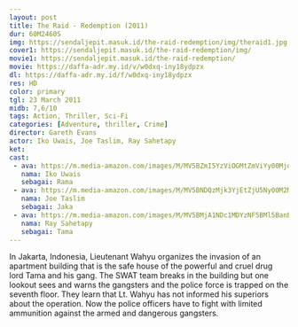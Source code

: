 ```yaml
---
layout: post
title: The Raid - Redemption (2011)
dur: 60M2460S
img: https://sendaljepit.masuk.id/the-raid-redemption/img/theraid1.jpg
cover1: https://sendaljepit.masuk.id/the-raid-redemption/img/
movie1: https://sendaljepit.masuk.id/the-raid-redemption/
movie: https://daffa-adr.my.id/v/w0dxq-iny18ydpzx
dl: https://daffa-adr.my.id/f/w0dxq-iny18ydpzx
res: HD
color: primary
tgl: 23 March 2011
midb: 7,6/10
tags: Action, Thriller, Sci-Fi
categories: [Adventure, thriller, Crime]
director: Gareth Evans
actor: Iko Uwais, Joe Taslim, Ray Sahetapy
ket: 
cast:
 - ava: https://m.media-amazon.com/images/M/MV5BZmI5YzViOGMtZmViYy00MjdkLTlkOWMtMjA1Yzc3YzM5Y2JkXkEyXkFqcGdeQXVyMTExNzQzMDE0._V1_QL75_UX140_CR0,0,140,140_.jpg
   nama: Iko Uwais
   sebagai: Rama
 - ava: https://m.media-amazon.com/images/M/MV5BNDQzMjk3YjEtZjU5Ny00M2M5LTg0N2UtZGVjZDJkNWIxOGI0XkEyXkFqcGdeQXVyMjQwMDg0Ng@@._V1_QL75_UY140_CR35,0,140,140_.jpg
   nama: Joe Taslim
   sebagai: Jaka
 - ava: https://m.media-amazon.com/images/M/MV5BMjA1NDc1MDYzNF5BMl5BanBnXkFtZTcwOTQzNDUzNw@@._V1_QL75_UY140_CR36,0,140,140_.jpg
   nama: Ray Sahetapy
   sebagai: Tama
---
```


In Jakarta, Indonesia, Lieutenant Wahyu organizes the invasion of an apartment building that is the safe house of the powerful and cruel drug lord Tama and his gang. The SWAT team breaks in the building but one lookout sees and warns the gangsters and the police force is trapped on the seventh floor. They learn that Lt. Wahyu has not informed his superiors about the operation. Now the police officers have to fight with limited ammunition against the armed and dangerous gangsters.
